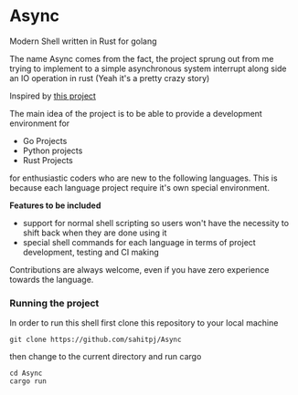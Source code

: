 # Async
Modern Shell written in Rust for golang

The name Async comes from the fact, the project sprung out from me trying to implement to a simple asynchronous system interrupt along side an IO operation in rust (Yeah it's a pretty crazy story)

Inspired by [this project](https://github.com/psinghal20/rush)

The main idea of the project is to be able to provide a development environment for 
- Go Projects
- Python projects
- Rust Projects

for enthusiastic coders who are new to the following languages. This is because each language project require it's own special environment.

**Features to be included**
- support for normal shell scripting so users won't have the necessity to shift back when they are done using it
- special shell commands for each language in terms of project development, testing and CI making
  

Contributions are always welcome, even if you have zero experience towards the language.

### Running the project 

In order to run this shell first clone this repository to your local machine 

```console
git clone https://github.com/sahitpj/Async
```

then change to the current directory and run cargo

```console
cd Async
cargo run
```

